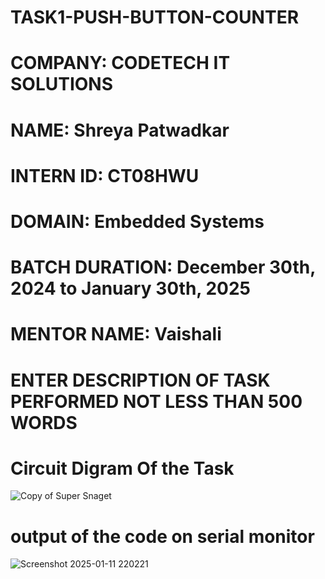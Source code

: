 # TASK1-PUSH-BUTTON-COUNTER
# COMPANY: CODETECH IT SOLUTIONS

# NAME: Shreya Patwadkar

# INTERN ID: CT08HWU

# DOMAIN: Embedded Systems

# BATCH DURATION: December 30th, 2024 to January 30th, 2025

# MENTOR NAME: Vaishali

# ENTER DESCRIPTION OF TASK PERFORMED NOT LESS THAN 500 WORDS

# Circuit Digram Of the Task
![Copy of Super Snaget](https://github.com/user-attachments/assets/db91ddc5-2956-46dc-811a-df7a377e736a)
# output of the code on serial monitor
![Screenshot 2025-01-11 220221](https://github.com/user-attachments/assets/9af9e56d-014b-4b3d-ab72-c05662b2392e)

